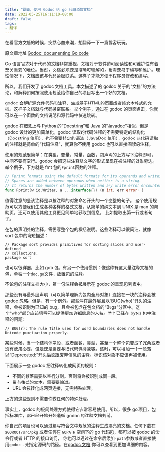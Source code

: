 ```yaml
---
title: "翻译，使用 Godoc 给 go 代码添加文档"
date: 2022-05-25T16:11:10+08:00
draft: false
tags:
- 翻译
---
```


在看官方文档的时候，突然心血来潮，想翻译一下一篇博客玩玩。

原文章地址
[Godoc: documenting Go code](https://go.dev/blog/godoc)


Go 语言官方对于代码的文档非常重视，文档对于软件的可阅读性和可维护性有着至关重要的地位。当然，文档必须要是准确可理解的，也需要易于编写和维护。理性情况下，文档应该与代码紧密联系。这样子才能方便于程序员修改和编写。

所以，我们开发了 godoc 文档工具。本文描述了的 godoc 关于的“文档”的方法论，和解释如何按照使用规范给你自己的项目写出一个好的文档。

godoc 会解析源文件代码和注释，生成基于HTML的页面或者纯文本格式的文档。这样子文档就与代码紧密联系。举个例子，通过在 godoc 的页面点击，你就可以在一个函数的文档说明和源代码中快速跳转。

godoc 在概念上与 Python 的“Docstring”和 Java 的“Javadoc"相似，但是 godoc 设计的更加简单化。godoc 读取的代码注释的不需要特定的结构化（Docstring 使用），也不需要特定的语法（JavaDoc 使用），godoc 从代码读取的注释就是简单的“代码注释”，就算你不使用 godoc 也可以直接阅读的注释。

使用的规范很简单：在类型，变量，常量，函数，包声明的上方写下注释即可， 中间不要有空行。godoc 会把这些注释以文字的形式呈现在被注释的对象旁边。举个例子，下方就是 fmt 包的`Fprint`函数的注释。

``` go
// Fprint formats using the default formats for its operands and writes to w.
// Spaces are added between operands when neither is a string.
// It returns the number of bytes written and any write error encountered.
func Fprint(w io.Writer, a ...interface{}) (n int, err error) {
```

值得注意的是该注释是以被注释的对象命名开头的一个完整的句子。 这个使用规范可以方便我们生成各种各样的格式文档，从简单的纯文本到 UNIX 是 man 的帮助页，还可以使用其他工具更见简单地获取到信息， 比如提取出第一行或者句子。

在包的声明处的注释，需要写整个包的概括说明。这些注释可以很简洁，就像 sort 包中的简短描述：

```
// Package sort provides primitives for sorting slices and user-defined
// collections.
package sort
```

也可以很详细，比如 gob 包。有另一个使用惯例：像这种有这大量注释文档的包，单独一个`doc.go`文件，放置包的注释。

不论包的注释文档大小，第一句注释会被展示在 godoc 的呈现包列表中。

那些没有与最外层声明（可以简单理解为包内全局对象）连接在一块的注释会被 godoc 忽略。但是，有一个例外。那些写在最外层且以“BUG(who)”开头的注释，会被识别为已知的 bug，且会被包含在包文档的“Bugs”分区中。这个“who”部分应该填写可以提供更加详细信息的人名。举个已经在 bytes 包中注释的问题:

```
// BUG(r): The rule Title uses for word boundaries does not handle Unicode punctuation properly.
```

某些时候，当一个结构体字段，或者函数，类型，甚至一个整个包变成了冗余或者没有使用必要，但是还是需要与旧代码保持兼容。这时，可以增加一个一段落以“Deprecated:”开头后面跟废弃信息的注释。标识该对象不应该再被使用。

下面展示一些 godoc 把注释转化成网页的规则：

- 不同的段落需要以空行分割。否则将会被识别成同一段。
- 带有格式的文本，需要要缩进。
- URL 会被转化成网页连接，无需特殊处理。

上方的这些规则不需要你做任何的特殊处理。


事实上，godoc 的极简处理方式使得它非常容易使用。所以，很多 go 项目，包括标准库，都已经开始开始遵循 godoc 的注释文档规范。

你自己的项目也可以通过编写符合文中规范的注释生成漂亮的文档。任何下载在`$GOROOT/src/pkg` 或者任何在 `GOPATH` 空间下的 go 代码包，都可以被 godoc 的命令行或者 HTTP 的接口访问， 你也可以通过在命令后添加`-path`参数或者直接使用`godoc .`来指定源码的路径。在[godoc 文档](https://pkg.go.dev/golang.org/x/tools/cmd/godoc) 你可以查看到更加详细的内容。
